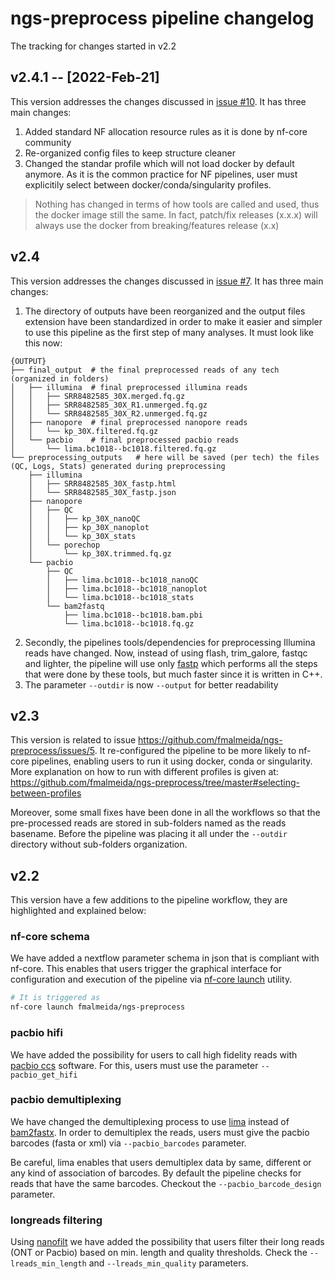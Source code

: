 # ngs-preprocess pipeline changelog

The tracking for changes started in v2.2

## v2.4.1 -- [2022-Feb-21]

This version addresses the changes discussed in [issue #10](https://github.com/fmalmeida/ngs-preprocess/issues/10). It has three main changes:

1. Added standard NF allocation resource rules as it is done by nf-core community
2. Re-organized config files to keep structure cleaner
3. Changed the standar profile which will not load docker by default anymore. As it is the common practice for NF pipelines, user must explicitily select between docker/conda/singularity profiles.

> Nothing has changed in terms of how tools are called and used, thus the docker image still the same. In fact, patch/fix releases (x.x.x) will always use the docker from breaking/features release (x.x)

## v2.4

This version addresses the changes discussed in [issue #7](https://github.com/fmalmeida/ngs-preprocess/issues/7). It has three main changes:

1. The directory of outputs have been reorganized and the output files extension have been standardized in order to make it easier and simpler to use this pipeline as the first step of many analyses. It must look like this now:

```console
{OUTPUT}
├── final_output  # the final preprocessed reads of any tech (organized in folders)
│   ├── illumina  # final preprocessed illumina reads
│   │   ├── SRR8482585_30X.merged.fq.gz
│   │   ├── SRR8482585_30X_R1.unmerged.fq.gz
│   │   └── SRR8482585_30X_R2.unmerged.fq.gz
│   ├── nanopore  # final preprocessed nanopore reads
│   │   └── kp_30X.filtered.fq.gz
│   └── pacbio    # final preprocessed pacbio reads
│       └── lima.bc1018--bc1018.filtered.fq.gz
└── preprocessing_outputs   # here will be saved (per tech) the files (QC, Logs, Stats) generated during preprocessing
    ├── illumina
    │   ├── SRR8482585_30X_fastp.html
    │   └── SRR8482585_30X_fastp.json
    ├── nanopore
    │   ├── QC
    │   │   ├── kp_30X_nanoQC
    │   │   ├── kp_30X_nanoplot
    │   │   └── kp_30X_stats
    │   └── porechop
    │       └── kp_30X.trimmed.fq.gz
    └── pacbio
        ├── QC
        │   ├── lima.bc1018--bc1018_nanoQC
        │   ├── lima.bc1018--bc1018_nanoplot
        │   └── lima.bc1018--bc1018_stats
        └── bam2fastq
            ├── lima.bc1018--bc1018.bam.pbi
            └── lima.bc1018--bc1018.fq.gz
```
2. Secondly, the pipelines tools/dependencies for preprocessing Illumina reads have changed. Now, instead of using flash, trim_galore, fastqc and lighter, the pipeline will use only [fastp](https://github.com/OpenGene/fastp) which performs all the steps that were done by these tools, but much faster since it is written in C++.
3. The parameter `--outdir` is now `--output` for better readability

## v2.3

This version is related to issue https://github.com/fmalmeida/ngs-preprocess/issues/5. It re-configured the pipeline to be more likely to nf-core pipelines, enabling users to run it using docker, conda or singularity. More explanation on how to run with different profiles is given at: https://github.com/fmalmeida/ngs-preprocess/tree/master#selecting-between-profiles

Moreover, some small fixes have been done in all the workflows so that the pre-processed reads are stored in sub-folders named as the reads basename. Before the pipeline was placing it all under the `--outdir` directory without sub-folders organization.

## v2.2

This version have a few additions to the pipeline workflow, they are highlighted and explained below:

### nf-core schema

We have added a nextflow parameter schema in json that is compliant with nf-core. This enables that users trigger the graphical interface for configuration and execution of the pipeline via [nf-core launch](https://nf-co.re/launch) utility.

```bash
# It is triggered as
nf-core launch fmalmeida/ngs-preprocess
```

### pacbio hifi

We have added the possibility for users to call high fidelity reads with [pacbio ccs](https://ccs.how/) software. For this, users must use the parameter `--pacbio_get_hifi`

### pacbio demultiplexing

We have changed the demultiplexing process to use [lima](https://github.com/PacificBiosciences/barcoding) instead of [bam2fastx](https://github.com/PacificBiosciences/bam2fastx). In order to demultiplex the reads, users must give the pacbio barcodes (fasta or xml) via `--pacbio_barcodes` parameter.

Be careful, lima enables that users demultiplex data by same, different or any kind of association of barcodes. By default the pipeline checks for reads that have the same barcodes. Checkout the `--pacbio_barcode_design` parameter.

### longreads filtering

Using [nanofilt](https://github.com/wdecoster/nanofilt) we have added the possibility that users filter their long reads (ONT or Pacbio) based on min. length and quality thresholds. Check the `--lreads_min_length` and `--lreads_min_quality` parameters.
